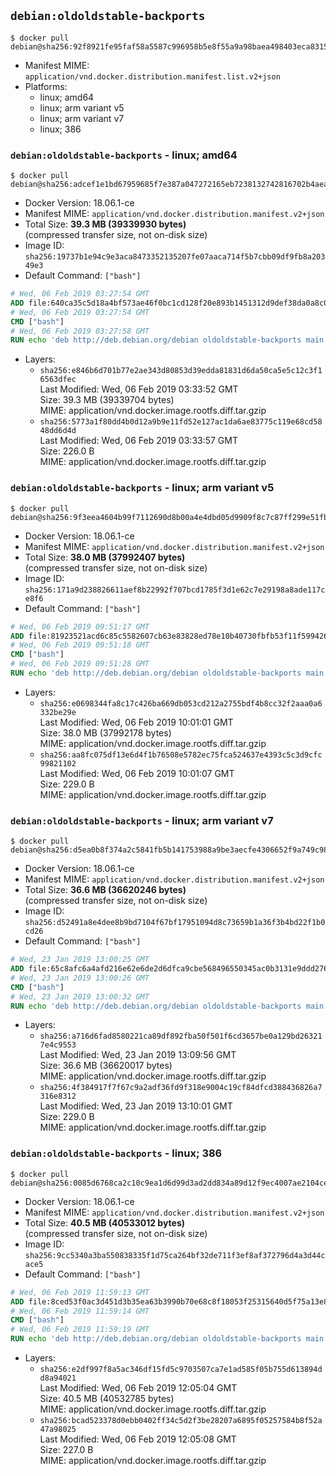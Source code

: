 ## `debian:oldoldstable-backports`

```console
$ docker pull debian@sha256:92f8921fe95faf58a5587c996958b5e8f55a9a98baea498403eca83151ee0801
```

-	Manifest MIME: `application/vnd.docker.distribution.manifest.list.v2+json`
-	Platforms:
	-	linux; amd64
	-	linux; arm variant v5
	-	linux; arm variant v7
	-	linux; 386

### `debian:oldoldstable-backports` - linux; amd64

```console
$ docker pull debian@sha256:adcef1e1bd67959685f7e387a047272165eb7238132742816702b4aeaf95db73
```

-	Docker Version: 18.06.1-ce
-	Manifest MIME: `application/vnd.docker.distribution.manifest.v2+json`
-	Total Size: **39.3 MB (39339930 bytes)**  
	(compressed transfer size, not on-disk size)
-	Image ID: `sha256:19737b1e94c9e3aca8473352135207fe07aaca714f5b7cbb09df9fb8a20349e3`
-	Default Command: `["bash"]`

```dockerfile
# Wed, 06 Feb 2019 03:27:54 GMT
ADD file:640ca35c5d18a4bf573ae46f0bc1cd128f20e893b1451312d9def38da0a8c075 in / 
# Wed, 06 Feb 2019 03:27:54 GMT
CMD ["bash"]
# Wed, 06 Feb 2019 03:27:58 GMT
RUN echo 'deb http://deb.debian.org/debian oldoldstable-backports main' > /etc/apt/sources.list.d/backports.list
```

-	Layers:
	-	`sha256:e846b6d701b77e2ae343d80853d39edda81831d6da50ca5e5c12c3f16563dfec`  
		Last Modified: Wed, 06 Feb 2019 03:33:52 GMT  
		Size: 39.3 MB (39339704 bytes)  
		MIME: application/vnd.docker.image.rootfs.diff.tar.gzip
	-	`sha256:5773a1f80dd4b0d12a9b9e11fd52e127ac1da6ae83775c119e68cd5848dd6d4d`  
		Last Modified: Wed, 06 Feb 2019 03:33:57 GMT  
		Size: 226.0 B  
		MIME: application/vnd.docker.image.rootfs.diff.tar.gzip

### `debian:oldoldstable-backports` - linux; arm variant v5

```console
$ docker pull debian@sha256:9f3eea4604b99f7112690d8b00a4e4dbd05d9909f8c7c87ff299e51fbc28eb7b
```

-	Docker Version: 18.06.1-ce
-	Manifest MIME: `application/vnd.docker.distribution.manifest.v2+json`
-	Total Size: **38.0 MB (37992407 bytes)**  
	(compressed transfer size, not on-disk size)
-	Image ID: `sha256:171a9d238826611aef8b22992f707bcd1785f3d1e62c7e29198a8ade117ce8f6`
-	Default Command: `["bash"]`

```dockerfile
# Wed, 06 Feb 2019 09:51:17 GMT
ADD file:81923521acd6c85c5582607cb63e83828ed78e10b40730fbfb53f11f59942633 in / 
# Wed, 06 Feb 2019 09:51:18 GMT
CMD ["bash"]
# Wed, 06 Feb 2019 09:51:28 GMT
RUN echo 'deb http://deb.debian.org/debian oldoldstable-backports main' > /etc/apt/sources.list.d/backports.list
```

-	Layers:
	-	`sha256:e0698344fa8c17c426ba669db053cd212a2755bdf4b8cc32f2aaa0a6332be29e`  
		Last Modified: Wed, 06 Feb 2019 10:01:01 GMT  
		Size: 38.0 MB (37992178 bytes)  
		MIME: application/vnd.docker.image.rootfs.diff.tar.gzip
	-	`sha256:aa8fc075df13e6d4f1b76508e5782ec75fca524637e4393c5c3d9cfc99821102`  
		Last Modified: Wed, 06 Feb 2019 10:01:07 GMT  
		Size: 229.0 B  
		MIME: application/vnd.docker.image.rootfs.diff.tar.gzip

### `debian:oldoldstable-backports` - linux; arm variant v7

```console
$ docker pull debian@sha256:d5ea0b8f374a2c5841fb5b141753988a9be3aecfe4306652f9a749c98d7b28e8
```

-	Docker Version: 18.06.1-ce
-	Manifest MIME: `application/vnd.docker.distribution.manifest.v2+json`
-	Total Size: **36.6 MB (36620246 bytes)**  
	(compressed transfer size, not on-disk size)
-	Image ID: `sha256:d52491a8e4dee8b9bd7104f67bf17951094d8c73659b1a36f3b4bd22f1b0cd26`
-	Default Command: `["bash"]`

```dockerfile
# Wed, 23 Jan 2019 13:00:25 GMT
ADD file:65c8afc6a4afd216e62e6de2d6dfca9cbe568496550345ac0b3131e9ddd2768d in / 
# Wed, 23 Jan 2019 13:00:26 GMT
CMD ["bash"]
# Wed, 23 Jan 2019 13:00:32 GMT
RUN echo 'deb http://deb.debian.org/debian oldoldstable-backports main' > /etc/apt/sources.list.d/backports.list
```

-	Layers:
	-	`sha256:a716d6fad8580221ca89df892fba50f501f6cd3657be0a129bd263217e4c9553`  
		Last Modified: Wed, 23 Jan 2019 13:09:56 GMT  
		Size: 36.6 MB (36620017 bytes)  
		MIME: application/vnd.docker.image.rootfs.diff.tar.gzip
	-	`sha256:4f384917f7f67c9a2adf36fd9f318e9004c19cf84dfcd388436826a7316e8312`  
		Last Modified: Wed, 23 Jan 2019 13:10:01 GMT  
		Size: 229.0 B  
		MIME: application/vnd.docker.image.rootfs.diff.tar.gzip

### `debian:oldoldstable-backports` - linux; 386

```console
$ docker pull debian@sha256:0085d6768ca2c10c9ea1d6d99d3ad2dd834a89d12f9ec4007ae2104ce5b5034a
```

-	Docker Version: 18.06.1-ce
-	Manifest MIME: `application/vnd.docker.distribution.manifest.v2+json`
-	Total Size: **40.5 MB (40533012 bytes)**  
	(compressed transfer size, not on-disk size)
-	Image ID: `sha256:9cc5340a3ba550838335f1d75ca264bf32de711f3ef8af372796d4a3d44cace5`
-	Default Command: `["bash"]`

```dockerfile
# Wed, 06 Feb 2019 11:59:13 GMT
ADD file:8ced53f0ac3d451d3b35ea63b3990b70e68c8f18053f25315640d5f75a13e8fd in / 
# Wed, 06 Feb 2019 11:59:14 GMT
CMD ["bash"]
# Wed, 06 Feb 2019 11:59:19 GMT
RUN echo 'deb http://deb.debian.org/debian oldoldstable-backports main' > /etc/apt/sources.list.d/backports.list
```

-	Layers:
	-	`sha256:e2df997f8a5ac346df15fd5c9703507ca7e1ad585f05b755d613894dd8a94021`  
		Last Modified: Wed, 06 Feb 2019 12:05:04 GMT  
		Size: 40.5 MB (40532785 bytes)  
		MIME: application/vnd.docker.image.rootfs.diff.tar.gzip
	-	`sha256:bcad523378d0ebb0402ff34c5d2f3be28207a6895f05257584b8f52a47a98025`  
		Last Modified: Wed, 06 Feb 2019 12:05:08 GMT  
		Size: 227.0 B  
		MIME: application/vnd.docker.image.rootfs.diff.tar.gzip
